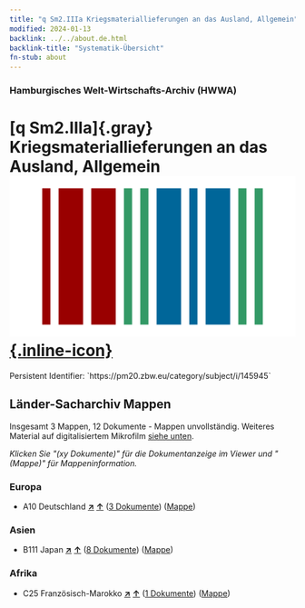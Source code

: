 ```yaml
---
title: "q Sm2.IIIa Kriegsmateriallieferungen an das Ausland, Allgemein"
modified: 2024-01-13
backlink: ../../about.de.html
backlink-title: "Systematik-Übersicht"
fn-stub: about
---
```


### Hamburgisches Welt-Wirtschafts-Archiv (HWWA)

# [q Sm2.IIIa]{.gray}&#8201; Kriegsmateriallieferungen an das Ausland, Allgemein &#160; [![Wikidata](/images/Wikidata-logo.svg "Wikidata"){.inline-icon}](http://www.wikidata.org/entity/Q104711374)

<div class="hint">Persistent Identifier: `https://pm20.zbw.eu/category/subject/i/145945`</div>







## Länder-Sacharchiv Mappen






Insgesamt 3 Mappen, 12 Dokumente - Mappen unvollständig. Weiteres Material auf digitalisiertem Mikrofilm [siehe unten](#filmsections).

_Klicken Sie "(xy Dokumente)" für die Dokumentanzeige im Viewer und "(Mappe)" für Mappeninformation._




### Europa

- A10 Deutschland [**&nearr;**](../../../geo/i/126128/about.de.html "Deutschland (alle Mappen)") [**&uarr;**](../../../geo/about.de.html#A10 "Ländersystematik") (<a href="https://pm20.zbw.eu/iiifview/folder/sh/126128,145945" title="über: Deutschland : Kriegsmateriallieferungen an das Ausland, Allgemein" target="_blank">3 Dokumente</a>) ([Mappe](../../../../folder/sh/1261xx/126128/1459xx/145945/about.de.html))

### Asien

- B111 Japan [**&nearr;**](../../../geo/i/141272/about.de.html "Japan (alle Mappen)") [**&uarr;**](../../../geo/about.de.html#B111 "Ländersystematik") (<a href="https://pm20.zbw.eu/iiifview/folder/sh/141272,145945" title="über: Japan : Kriegsmateriallieferungen an das Ausland, Allgemein" target="_blank">8 Dokumente</a>) ([Mappe](../../../../folder/sh/1412xx/141272/1459xx/145945/about.de.html))

### Afrika

- C25 Französisch-Marokko [**&nearr;**](../../../geo/i/141358/about.de.html "Französisch-Marokko (alle Mappen)") [**&uarr;**](../../../geo/about.de.html#C25 "Ländersystematik") (<a href="https://pm20.zbw.eu/iiifview/folder/sh/141358,145945" title="über: Französisch-Marokko : Kriegsmateriallieferungen an das Ausland, Allgemein" target="_blank">1 Dokumente</a>) ([Mappe](../../../../folder/sh/1413xx/141358/1459xx/145945/about.de.html))



<a id="filmsections" />













